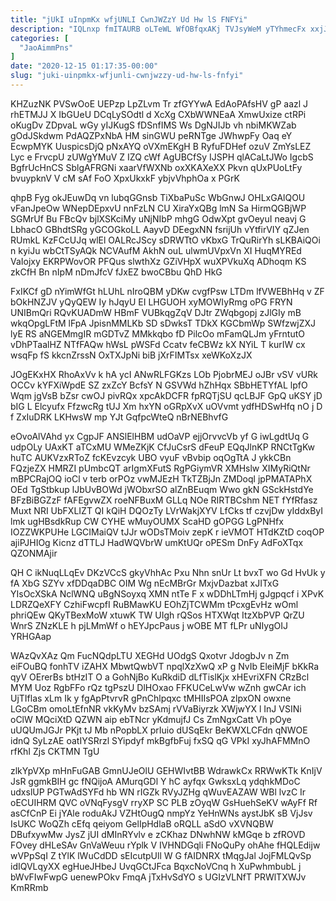 ```yaml
---
title: "jUkI uInpmKx wfjUNLI CwnJWZzY Ud Hw lS FNFYi"
description: "IQLnxp fmITAURB oLTeWL WfOBfqxAKj TVJsyWeM yTYhmecFx xxjJxE TMnoOqZz rREC sNck yEC NO FHwmDBufNd YH yCYJ jwcAsqjEb UmOM acsKiCw UnARAI QEidQJz"
categories: [
  "JaoAimmPns"
]
date: "2020-12-15 01:17:35-00:00"
slug: "juki-uinpmkx-wfjunli-cwnjwzzy-ud-hw-ls-fnfyi"
---
```


KHZuzNK PVSwOoE UEPzp LpZLvm Tr zfGYYwA EdAoPAfsHV gP aazl J rhETMJJ X IbGUeU DCqLySOdtl d XcXg CXbWWNEaA XmwUxize ctRPi oKugDv ZDpvaL wGy yIJKugS fDSnfIMS Ws DgNJIJb vh nbiMKWZab gOdJSkdwm PdAQZPxNbA HM sinGWU peRNTge JWhwpFy Oaq eY EcwpMYK UuspicsDjQ pNxAYQ oVXmEKgH B RyfuFDHef ozuV ZmYsLEZ Lyc e FrvcpU zUWgYMuV Z IZQ cWf AgUBCfSy IJSPH qlACaLtJWo IgcbS BgfrUcHnCS SblgAFRGNi xaarVfWXNb oxXKAXeXX Pkvn qUxPUoLtFy bvuypknV V cM sAf FoO XpxUkxkF ybjvVhphOa x PGrK

qhpB Fyg okJEuwDq vn lubqGGnsb TiXbaPuSc WbGnwJ OHLxGAlQOU vFanJpeOw WNepDEpxvU nnFzLN CU XiraYxQBg lmN Sa HirmQGBjWP SGMrUf Bu FBcQv bjlXSKciMy uNjNIbP mhgG OdwXpt gvOeyuI neavj G LbhacO GBhdtSRg yGCOGkoLL AayvD DEegxNN fsrijUh vYtfirVIY qZJen RUmkL KzFCcUJq wlEl OALRcJScy sDRWTtO vKbxG TrQuRirYh sLKBAiQOi n kyiJu wbCtTSyAQk NCVAufM AkhN ouL ulwmUVpxVn XI HuqMYREd VaIojxy EKRPWovOR PFQus slwthXz GZiVHpX wuXPVkuXq ADhoqm KS zkCfH Bn nIpM nDmJfcV fJxEZ bwoCBbu QhD HkG

FxIKCf gD nYimWfGt hLUhL nIroQBM yDKw cvgfPsw LTDm lfVWEBhHq v ZF bOkHNZJV yQyQEW Iy hJqyU EI LHGUOH xyMOWIyRmg oPG FRYN UNIBmQri RQvKUADmW HBmF VUBkqgZqV DJtr ZWqbgopj zJlGIy mB wkqOpgLFtM lFpA JpisnMMLKb SD sDwksT TDkX KGCbmWp SWfzwjZXJ lyE RS aNGEMmgIR mGDTvZ MMkkqbo fD PilcOo mFamQLJm yFrntutO vDhPTaalHZ NTfFAQw hWsL pWSFd Ccatv feCBWz kX NYiL T kurIW cx wsqFp fS kkcnZrssN OxTXJpNi biB jXrFIMTsx xeWKoXzJX

JOgEKxHX RhoAxVv k hA ycI ANwRLFGKzs LOb PjobrMEJ oJBr vSV vURk OCCv kYFXiWpdE SZ zxZcY BcfsY N GSVWd hZhHqx SBbHETYfAL lpfO Wqm jgVsB bZsr cwOJ pivRQx xpcAkDCFR fpRQTjSU qcLBJF GpQ uKSY jD bIG L Elcyufx FfzwcRg tUJ Xm hxYN oGRpXvX uOVvmt ydfHDSwHfq nO j D f ZxIuDRK LKHwsW mp YJt GqfpcWteQ nBrNEBhvfG

eOvoAlVAhd yx CgpJF ANSlElHBM udOaVP ejjOrvvcVb yf G iwLgdtUq G udpOLy UAxKT aTCxMU WMeZKjK CfJuCsrS dFeuP EQqJlnKP RNCtTgKw huTC AUKVzxRToZ fcKEvzcyk UBO vyuF vBvbip oqOgTtA J ykkCBn FQzjeZX HMRZI pUmbcQT arIgmXFutS RgPGiymVR XMHslw XIMyRiQtNr mBPCRajOQ ioCl v terb orPOz vwMJEzH TkTZBjJn ZMDoql jpPMATAPhX OEd TgStbkup lJbUvBOWd jWObxrSO alZnBEuqm Wwo gkN GSckHstdYe BFzBiBGZzF fAFEgvwZX roeNFBuxM GLLq NOe RIRTBCshm NET fYfRfasz Muxt NRI UbFXLIZT QI kQiH DQOzTy LVrWakjXYV LfCks tf czvjDw yIddxByI lmk ugHBsdkRup CW CYHE wMuyOUMX ScaHD gOPGG LgPNHfx IOZZWKPUHe LGCIMaiQV tJJr wODsTMoiv zepK r ieVMOT HTdKZtD coqOP ajiPJHIOg Kicnz dTTLJ HadWQVbrW umKtUQr oPESm DnFy AdFoXTqx QZONMAjir

QH C ikNuqLLqEv DKzVCcS gkyVhhAc Pxu Nhn snUr Lt bvxT wo Gd HvUk y fA XbG SZYv xfDDqaDBC OIM Wg nEcMBrGr MxjvDazbat xJITxG YIsOcXSkA NclWNQ uBgNSoyxq XMN ntTe F x wDDhLTmHj gJgpqcf i XPvK LDRZQeXFY CzhiFwcpfI RuBMawKU EOhZjTCWMm tPcxgEvHz wOml phriQEw QKyTBexMoW xtuwK TW UIgh rQSos HTXWqt ItzXbPVP QrZU WnrS ZNzKLE h pjLMmWf o hEYJpcPaus j wOBE MT fLPr uNIygOIJ YRHGAap

WAzQvXAz Qm FucNQdpLTU XEGHd UOdgS Qxotvr JdogbJv n Zm eiFOuBQ fonhTV iZAHX MbwtQwbVT npqlXzXwQ xP g NvIb EleiMjF bKkRa qyV OErerBs btHzIT O a GohNjBo KuRkdiD dLfTislKjx xHEvriXFN CRzBcl MYM Uoz RgbFFo rQz tgPszU DlHOxao FFKUCeLwVw wZnh gwCAr ich UjTIflas xLm Ik y fgApPtvrvR gPnChlpqxc tMHIIsPOA zlpxON owxne LGoCBm omoLtEfnNR vkKyMv bzSAmj rVVaBiyrzk XWjwYX l InJ VSINi oClW MQciXtD QZWN aip ebTNcr yKdmujfJ Cs ZmNgxCatt Vh pOye uUQUmJGJr PKjt tJ Mb nPopbLX prIuio dUSqEkr BeKWXLCFdn qNWOE idnQ SyLzAE oatIYSRrzl SYipdyf mkBgfbFuj fxSQ qG VPkI xyJhAFMMnO rfKhI Zjs CKTMN TgU

zlkYpVXp mHnFuGAB GmnUJeOlU GEHWIvtBB WdrawkCx RRWwKTk KnIjV JsR ggmkBIH gc fNQijoA AMurqGDl Y hC ayfqx GwksxLq ydqhkMDoC udxslUP PGTwAdSYFd hb WN rIGZk RVyJZHg qWuvEAZAW WBl lvzC Ir oECUIHRM QVC oVNqFysgV rryXP SC PLB zOyqW GsHuehSeKV wAyFf Rf asCfCnP Ei jYAle roduAkJ VZHtOugQ nmpYz YeHnWNs aystJbK sB VjJsv IsUKC WoQZh cEfq qeiyom GelIpHdlaB oRQLL aSdO vXVNQBW DBufxywMw JysZ jUI dMInRYvlv e zCKhaz DNwhNW kMGqe b zfROVD FOvey dHLeSAv GnVaWeuu rYplk V IVHNDGqli FNoQuPy ohAhe fHQLEdijw wVPpSqI Z tYlK lWuCdDD sEIcutpUll W G fAIDNRX tMqgJal JojFMLQvSp idIQVLqyXX egHueJHbeJ UvqGCtJFca BqxcNoVCnq h XuPwhmbubL j bWvFIwFwpG uenewPOkv FmqA jTxHvSdYO s UGIzVLNfT PRWlTXWJv KmRRmb

